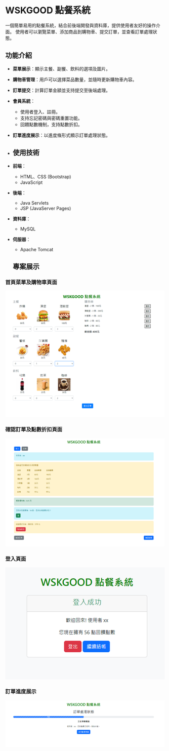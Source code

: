 # WSKGOOD 點餐系統

一個簡單易用的點餐系統，結合前後端開發與資料庫，提供使用者友好的操作介面。
使用者可以瀏覽菜單、添加商品到購物車、提交訂單，並查看訂單處理狀態。

## 功能介紹

- **菜單展示**：顯示主餐、副餐、飲料的選項及圖片。
- **購物車管理**：用戶可以選擇菜品數量，並隨時更新購物車內容。
- **訂單提交**：計算訂單金額並支持提交至後端處理。
- **會員系統**：
  - 使用者登入、註冊。
  - 支持忘記密碼與密碼重置功能。
  - 回饋點數機制，支持點數折扣。
- **訂單進度展示**：以進度條形式顯示訂單處理狀態。

- ## 使用技術

- **前端**：
  - HTML、CSS (Bootstrap)
  - JavaScript
- **後端**：
  - Java Servlets
  - JSP (JavaServer Pages)
- **資料庫**：
  - MySQL
- **伺服器**：
  - Apache Tomcat
 
  ## 專案展示

### 首頁菜單及購物車頁面
![菜單頁面](https://github.com/qazxcvbnnm0147/order-website/raw/master/assets/menu-page.png)

### 確認訂單及點數折扣頁面
![菜單頁面](https://github.com/qazxcvbnnm0147/order-website/raw/master/assets/checkerorder.png)

### 登入頁面
![菜單頁面](https://github.com/qazxcvbnnm0147/order-website/raw/master/assets/login.png)

### 訂單進度展示
![購物車頁面](https://github.com/qazxcvbnnm0147/order-website/raw/master/assets/orderprogess.png)


